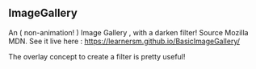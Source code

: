 ## ImageGallery
An ( non-animation! ) Image Gallery , with a darken filter! Source Mozilla MDN.
See it live here : https://learnersm.github.io/BasicImageGallery/

The overlay concept to create a filter is pretty useful!
